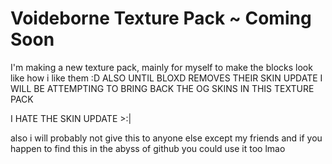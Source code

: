 # Voideborne Texture Pack ~ Coming Soon
I'm making a new texture pack, mainly for myself to make the blocks look like how i like them :D
ALSO
UNTIL BLOXD REMOVES THEIR SKIN UPDATE I WILL BE ATTEMPTING TO BRING BACK THE OG SKINS IN THIS TEXTURE PACK

I HATE THE SKIN UPDATE >:|

also i will probably not give this to anyone else except my friends and if you happen to find this in the abyss of github you could use it too lmao
